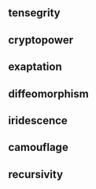## tensegrity

## cryptopower

## exaptation

## diffeomorphism

## iridescence

## camouflage

## recursivity

